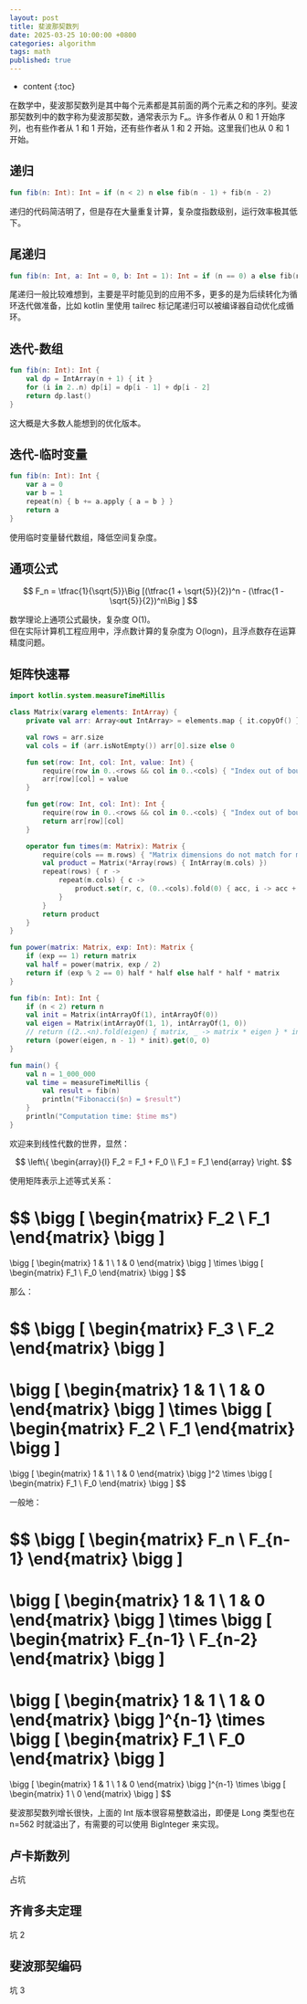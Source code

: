 ```yaml
---
layout: post
title: 斐波那契数列
date: 2025-03-25 10:00:00 +0800
categories: algorithm
tags: math
published: true
---
```


* content
{:toc}

在数学中，斐波那契数列是其中每个元素都是其前面的两个元素之和的序列。斐波那契数列中的数字称为斐波那契数，通常表示为 Fₙ。许多作者从 0 和 1 开始序列，也有些作者从 1 和 1 开始，还有些作者从 1 和 2 开始。这里我们也从 0 和 1 开始。

## 递归

```kotlin
fun fib(n: Int): Int = if (n < 2) n else fib(n - 1) + fib(n - 2)
```

递归的代码简洁明了，但是存在大量重复计算，复杂度指数级别，运行效率极其低下。

## 尾递归

```kotlin
fun fib(n: Int, a: Int = 0, b: Int = 1): Int = if (n == 0) a else fib(n - 1, b, a + b)
```

尾递归一般比较难想到，主要是平时能见到的应用不多，更多的是为后续转化为循环迭代做准备，比如 kotlin 里使用 tailrec 标记尾递归可以被编译器自动优化成循环。

## 迭代-数组

```kotlin
fun fib(n: Int): Int {
    val dp = IntArray(n + 1) { it }
    for (i in 2..n) dp[i] = dp[i - 1] + dp[i - 2]
    return dp.last()
}
```

这大概是大多数人能想到的优化版本。

## 迭代-临时变量

```kotlin
fun fib(n: Int): Int {
    var a = 0
    var b = 1
    repeat(n) { b += a.apply { a = b } }
    return a
}
```

使用临时变量替代数组，降低空间复杂度。

## 通项公式

<!-- $$ F_n = \tfrac{1}{\sqrt{5}}[(\tfrac{1 + \sqrt{5}}{2})^n - (\tfrac{1 - \sqrt{5}}{2})^n] $$ -->

<!-- $$ F_n = \tfrac{1}{\sqrt{5}}\big [(\tfrac{1 + \sqrt{5}}{2})^n - (\tfrac{1 - \sqrt{5}}{2})^n\big ] $$ -->

<!-- $$ F_n = \tfrac{1}{\sqrt{5}}\bigg [(\tfrac{1 + \sqrt{5}}{2})^n - (\tfrac{1 - \sqrt{5}}{2})^n\bigg ] $$ -->

$$ F_n = \tfrac{1}{\sqrt{5}}\Big [(\tfrac{1 + \sqrt{5}}{2})^n - (\tfrac{1 - \sqrt{5}}{2})^n\Big ] $$

<!-- $$ F_n = \tfrac{1}{\sqrt{5}}\Bigg [(\tfrac{1 + \sqrt{5}}{2})^n - (\tfrac{1 - \sqrt{5}}{2})^n\Bigg ] $$ -->

数学理论上通项公式最快，复杂度 O(1)。<br>
但在实际计算机工程应用中，浮点数计算的复杂度为 O(logn)，且浮点数存在运算精度问题。

## 矩阵快速幂

```kotlin
import kotlin.system.measureTimeMillis

class Matrix(vararg elements: IntArray) {
    private val arr: Array<out IntArray> = elements.map { it.copyOf() }.toTypedArray()

    val rows = arr.size
    val cols = if (arr.isNotEmpty()) arr[0].size else 0

    fun set(row: Int, col: Int, value: Int) {
        require(row in 0..<rows && col in 0..<cols) { "Index out of bounds: ($row, $col)" }
        arr[row][col] = value
    }

    fun get(row: Int, col: Int): Int {
        require(row in 0..<rows && col in 0..<cols) { "Index out of bounds: ($row, $col)" }
        return arr[row][col]
    }

    operator fun times(m: Matrix): Matrix {
        require(cols == m.rows) { "Matrix dimensions do not match for multiplication" }
        val product = Matrix(*Array(rows) { IntArray(m.cols) })
        repeat(rows) { r ->
            repeat(m.cols) { c ->
                product.set(r, c, (0..<cols).fold(0) { acc, i -> acc + this.get(r, i) * m.get(i, c) })
            }
        }
        return product
    }
}

fun power(matrix: Matrix, exp: Int): Matrix {
    if (exp == 1) return matrix
    val half = power(matrix, exp / 2)
    return if (exp % 2 == 0) half * half else half * half * matrix
}

fun fib(n: Int): Int {
    if (n < 2) return n
    val init = Matrix(intArrayOf(1), intArrayOf(0))
    val eigen = Matrix(intArrayOf(1, 1), intArrayOf(1, 0))
    // return ((2..<n).fold(eigen) { matrix, _ -> matrix * eigen } * init).get(0, 0)
    return (power(eigen, n - 1) * init).get(0, 0)
}

fun main() {
    val n = 1_000_000
    val time = measureTimeMillis {
        val result = fib(n)
        println("Fibonacci($n) = $result")
    }
    println("Computation time: $time ms")
}
```

欢迎来到线性代数的世界，显然：

$$
  \left\{
    \begin{array}{l}
      F_2 = F_1 + F_0 \\
      F_1 = F_1
    \end{array}
  \right.
$$

使用矩阵表示上述等式关系：

$$
  \bigg [
    \begin{matrix}
      F_2 \\
      F_1
    \end{matrix}
  \bigg ]
  =
  \bigg [
    \begin{matrix}
      1 & 1 \\
      1 & 0
    \end{matrix}
  \bigg ]
  \times
  \bigg [
    \begin{matrix}
      F_1 \\
      F_0
    \end{matrix}
  \bigg ]
$$

那么：

$$
  \bigg [
    \begin{matrix}
      F_3 \\
      F_2
    \end{matrix}
  \bigg ]
  =
  \bigg [
    \begin{matrix}
      1 & 1 \\
      1 & 0
    \end{matrix}
  \bigg ]
  \times
  \bigg [
    \begin{matrix}
      F_2 \\
      F_1
    \end{matrix}
  \bigg ]
  =
  \bigg [
    \begin{matrix}
      1 & 1 \\
      1 & 0
    \end{matrix}
  \bigg ]^2
  \times
  \bigg [
    \begin{matrix}
      F_1 \\
      F_0
    \end{matrix}
  \bigg ]
$$

一般地：

$$
  \bigg [
    \begin{matrix}
      F_n \\
      F_{n-1}
    \end{matrix}
  \bigg ]
  =
  \bigg [
    \begin{matrix}
      1 & 1 \\
      1 & 0
    \end{matrix}
  \bigg ]
  \times
  \bigg [
    \begin{matrix}
      F_{n-1} \\
      F_{n-2}
    \end{matrix}
  \bigg ]
  =
  \bigg [
    \begin{matrix}
      1 & 1 \\
      1 & 0
    \end{matrix}
  \bigg ]^{n-1}
  \times
  \bigg [
    \begin{matrix}
      F_1 \\
      F_0
    \end{matrix}
  \bigg ]
  =
  \bigg [
    \begin{matrix}
      1 & 1 \\
      1 & 0
    \end{matrix}
  \bigg ]^{n-1}
  \times
  \bigg [
    \begin{matrix}
      1 \\
      0
    \end{matrix}
  \bigg ]
$$

斐波那契数列增长很快，上面的 Int 版本很容易整数溢出，即便是 Long 类型也在 n=562 时就溢出了，有需要的可以使用 BigInteger 来实现。

## 卢卡斯数列

占坑

## 齐肯多夫定理

坑 2

## 斐波那契编码

坑 3

<!-- https://www.zhihu.com/question/463190146/answer/3443209466 -->
<!-- https://oi-wiki.org/math/combinatorics/fibonacci/ -->
<!-- https://zh.wikipedia.org/wiki/%E9%BD%8A%E8%82%AF%E5%A4%9A%E5%A4%AB%E5%AE%9A%E7%90%86 -->
<!-- https://y4n9b0.github.io/2021/07/05/Tail-Recursion/ -->
<!-- https://blog.csdn.net/TOMOCAT/article/details/100602408 -->